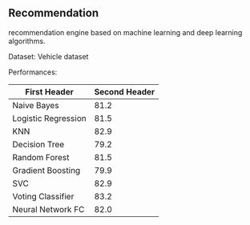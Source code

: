 ## Recommendation 
recommendation engine based on machine learning and deep learning algorithms.


Dataset: Vehicle dataset

Performances:

First Header  | Second Header
------------- | -------------
Naive Bayes  | 81.2
Logistic Regression  | 81.5
KNN  | 82.9
Decision Tree  | 79.2
Random Forest  | 81.5
Gradient Boosting  | 79.9
SVC  | 82.9
Voting Classifier  | 83.2
Neural Network FC  | 82.0
